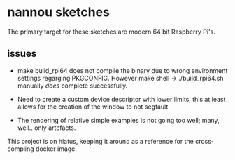 # nannou sketches
The primary target for these sketches are modern 64 bit Raspberry Pi's.

## issues
- make build_rpi64 does not compile the binary due to wrong environment settings regarging PKGCONFIG. 
However make shell -> ./build_rpi64.sh manually *does* complete successfully.

- Need to create a custom device descriptor with lower limits, this at least allows for the creation of the window to not segfault

- The rendering of relative simple examples is not going too well; many, well.. only artefacts. 

This project is on hiatus, keeping it around as a reference for the cross-compling docker image.
